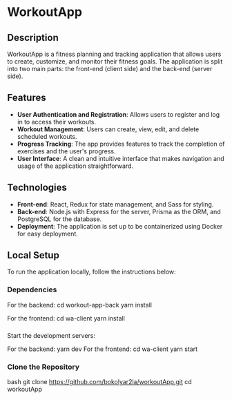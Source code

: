 # WorkoutApp

## Description
WorkoutApp is a fitness planning and tracking application that allows users to create, customize, and monitor their fitness goals. The application is split into two main parts: the front-end (client side) and the back-end (server side).

## Features
- **User Authentication and Registration**: Allows users to register and log in to access their workouts.
- **Workout Management**: Users can create, view, edit, and delete scheduled workouts.
- **Progress Tracking**: The app provides features to track the completion of exercises and the user's progress.
- **User Interface**: A clean and intuitive interface that makes navigation and usage of the application straightforward.

## Technologies
- **Front-end**: React, Redux for state management, and Sass for styling.
- **Back-end**: Node.js with Express for the server, Prisma as the ORM, and PostgreSQL for the database.
- **Deployment**: The application is set up to be containerized using Docker for easy deployment.

## Local Setup
To run the application locally, follow the instructions below:

### Dependencies
For the backend:
cd workout-app-back
yarn install

For the frontend:
cd wa-client
yarn install

###
Start the development servers:

For the backend:
yarn dev
For the frontend:
cd wa-client
yarn start

### Clone the Repository
bash
git clone https://github.com/bokolyar2la/workoutApp.git
cd workoutApp
